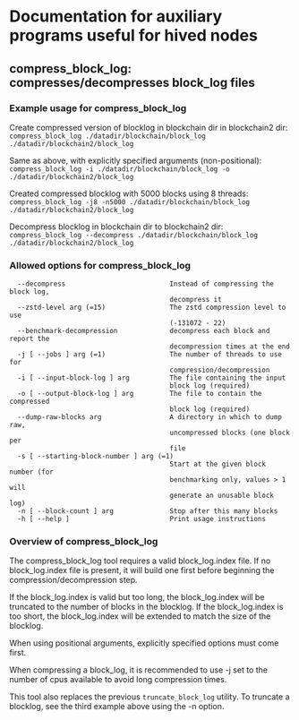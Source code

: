 # Documentation for auxiliary programs useful for hived nodes

## compress_block_log: compresses/decompresses block_log files
### Example usage for compress_block_log
Create compressed version of blocklog in blockchain dir in blockchain2 dir:
`compress_block_log ./datadir/blockchain/block_log ./datadir/blockchain2/block_log`

Same as above, with explicitly specified arguments (non-positional):
`compress_block_log -i ./datadir/blockchain/block_log -o ./datadir/blockchain2/block_log`

Created compressed blocklog with 5000 blocks  using 8 threads:
`compress_block_log -j8 -n5000 ./datadir/blockchain/block_log ./datadir/blockchain2/block_log`

Decompress blocklog in blockchain dir to blockchain2 dir:
`compress_block_log --decompress ./datadir/blockchain/block_log ./datadir/blockchain2/block_log`


### Allowed options for compress_block_log
```
  --decompress                          Instead of compressing the block log,
                                        decompress it
  --zstd-level arg (=15)                The zstd compression level to use
                                        (-131072 - 22) 
  --benchmark-decompression             decompress each block and report the
                                        decompression times at the end
  -j [ --jobs ] arg (=1)                The number of threads to use for
                                        compression/decompression
  -i [ --input-block-log ] arg          The file containing the input
                                        block log (required)
  -o [ --output-block-log ] arg         The file to contain the compressed
                                        block log (required)
  --dump-raw-blocks arg                 A directory in which to dump raw,
                                        uncompressed blocks (one block per
                                        file
  -s [ --starting-block-number ] arg (=1)
                                        Start at the given block number (for
                                        benchmarking only, values > 1 will
                                        generate an unusable block log)
  -n [ --block-count ] arg              Stop after this many blocks
  -h [ --help ]                         Print usage instructions
```
### Overview of compress_block_log
The compress_block_log tool requires a valid block_log.index file.
If no block_log.index file is present, it will build one first before
beginning the compression/decompression step.

If the block_log.index is valid but too long, the block_log.index will be
truncated to the number of blocks in the blocklog. If the block_log.index is
too short, the block_log.index will be extended to match the size of the blocklog.

When using positional arguments, explicitly specified options must come first.

When compressing a block_log, it is recommended to use -j set to the number
of cpus available to avoid long compression times.

This tool also replaces the previous `truncate_block_log` utility. To truncate
a blocklog, see the third example above using the -n option.
